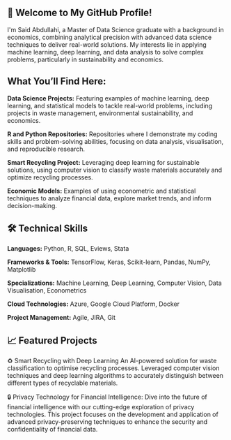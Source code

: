 ## 👋 Welcome to My GitHub Profile!
I'm Said Abdullahi, a Master of Data Science graduate with a background in economics, combining analytical precision with advanced data science techniques to deliver real-world solutions. My interests lie in applying machine learning, deep learning, and data analysis to solve complex problems, particularly in sustainability and economics.

## What You’ll Find Here:
**Data Science Projects:** Featuring examples of machine learning, deep learning, and statistical models to tackle real-world problems, including projects in waste management, environmental sustainability, and economics.

**R and Python Repositories:** Repositories where I demonstrate my coding skills and problem-solving abilities, focusing on data analysis, visualisation, and reproducible research.

**Smart Recycling Project:** Leveraging deep learning for sustainable solutions, using computer vision to classify waste materials accurately and optimize recycling processes.

**Economic Models:** Examples of using econometric and statistical techniques to analyze financial data, explore market trends, and inform decision-making.

## 🛠️ Technical Skills
**Languages:** Python, R, SQL, Eviews, Stata

**Frameworks & Tools:** TensorFlow, Keras, Scikit-learn, Pandas, NumPy, Matplotlib

**Specializations:** Machine Learning, Deep Learning, Computer Vision, Data Visualisation, Econometrics

**Cloud Technologies:** Azure, Google Cloud Platform, Docker

**Project Management:** Agile, JIRA, Git

## 📈 Featured Projects
♻️ Smart Recycling with Deep Learning
An AI-powered solution for waste classification to optimise recycling processes. Leveraged computer vision techniques and deep learning algorithms to accurately distinguish between different types of recyclable materials.

🔒 Privacy Technology for Financial Intelligence: Dive into the future of financial intelligence with our cutting-edge exploration of privacy technologies. This project focuses on the development and application of advanced privacy-preserving techniques to enhance the security and confidentiality of financial data.

